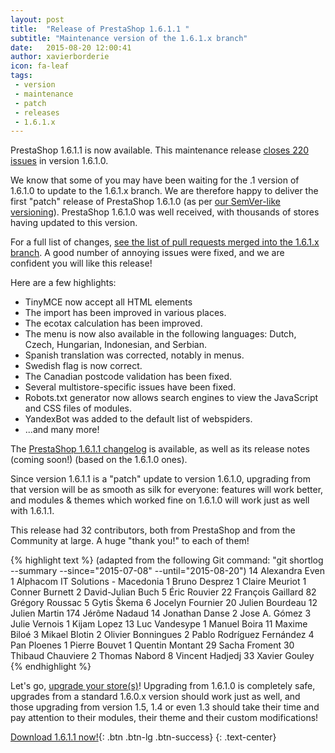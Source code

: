 ```yaml
---
layout: post
title:  "Release of PrestaShop 1.6.1.1 "
subtitle: "Maintenance version of the 1.6.1.x branch"
date:   2015-08-20 12:00:41
author: xavierborderie
icon: fa-leaf
tags:
 - version
 - maintenance
 - patch
 - releases
 - 1.6.1.x
---
```


PrestaShop 1.6.1.1 is now available. This maintenance release [closes 220 issues](https://github.com/PrestaShop/PrestaShop/pulls?utf8=%E2%9C%93&q=is%3Apr+base%3A1.6.1.x+is%3Aclosed+updated%3A%3C2015-08-20+) in version 1.6.1.0.

We know that some of you may have been waiting for the .1 version of 1.6.1.0 to update to the 1.6.1.x branch. We are therefore happy to deliver the first "patch" release of PrestaShop 1.6.1.0 (as per [our SemVer-like versioning](http://build.prestashop.com/news/a-more-semantic-versioning-scheme/)). PrestaShop 1.6.1.0 was well received, with thousands of stores having updated to this version.

For a full list of changes, [see the list of pull requests merged into the 1.6.1.x branch](https://github.com/PrestaShop/PrestaShop/pulls?utf8=%E2%9C%93&q=is%3Apr+base%3A1.6.1.x+is%3Amerged+updated%3A%3C2015-08-20+). A good number of annoying issues were fixed, and we are confident you will like this release!

Here are a few highlights:

* TinyMCE now accept all HTML elements
* The import has been improved in various places.
* The ecotax calculation has been improved.
* The menu is now also available in the following languages: Dutch, Czech, Hungarian, Indonesian, and Serbian.
* Spanish translation was corrected, notably in menus.
* Swedish flag is now correct.
* The Canadian postcode validation has been fixed.
* Several multistore-specific issues have been fixed.
* Robots.txt generator now allows search engines to view the JavaScript and CSS files of modules.
* YandexBot was added to the default list of webspiders.
* ...and many more!

The [PrestaShop 1.6.1.1 changelog](https://www.prestashop.com/en/developers-versions/changelog/1.6.1.1-stable) is available, as well as its release notes (coming soon!) (based on the 1.6.1.0 ones).

Since version 1.6.1.1 is a "patch" update to version 1.6.1.0, upgrading from that version will be as smooth as silk for everyone: features will work better, and modules & themes which worked fine on 1.6.1.0 will work just as well with 1.6.1.1.

This release had 32 contributors, both from PrestaShop and from the Community at large. A huge "thank you!" to each of them!

{% highlight text %}
(adapted from the following Git command: "git shortlog --summary --since="2015-07-08" --until="2015-08-20")
    14	Alexandra Even
     1	Alphacom IT Solutions - Macedonia
     1	Bruno Desprez
     1	Claire Meuriot
     1	Conner Burnett
     2	David-Julian Buch
     5	Éric Rouvier
    22	François Gaillard
    82	Grégory Roussac
     5	Gytis Škema
     6	Jocelyn Fournier
    20	Julien Bourdeau
    12	Julien Martin
   174	Jérôme Nadaud
    14	Jonathan Danse
     2	Jose A. Gómez
     3	Julie Vernois
     1	Kijam Lopez
    13	Luc Vandesype
     1	Manuel Boira
    11	Maxime Biloé
     3	Mikael Blotin
     2	Olivier Bonningues
     2	Pablo Rodríguez Fernández
     4	Pan Ploenes
     1	Pierre Bouvet
     1	Quentin Montant
    29	Sacha Froment
    30	Thibaud Chauviere
     2	Thomas Nabord
     8	Vincent Hadjedj
    33	Xavier Gouley
{% endhighlight %}

Let's go, [upgrade your store(s)](http://doc.prestashop.com/display/PS16/Updating+PrestaShop)! Upgrading from 1.6.1.0 is completely safe, upgrades from a standard 1.6.0.x version should work just as well, and those upgrading from version 1.5, 1.4 or even 1.3 should take their time and pay attention to their modules, their theme and their custom modifications!

[Download 1.6.1.1 now!](https://www.prestashop.com/en/download){: .btn .btn-lg .btn-success}
{: .text-center}
